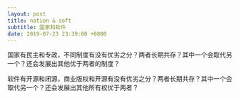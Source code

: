 ```yaml
---
layout: post
title: nation & soft
subtitle: 国家和软件
date: 2019-07-23 23:39:00 +0800
---
```


国家有民主和专政，不同制度有没有优劣之分？两者长期共存？其中一个会取代另一个？还会发展出其他优于两者的制度？

软件有开源和闭源，商业版权和开源有没有优劣之分？两者长期共存？其中一个会取代另一个？还会发展出其他所有权优于两者？







